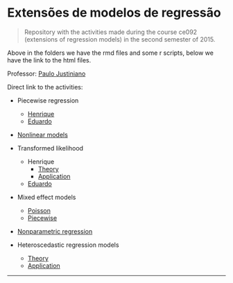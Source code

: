 # Extensões de modelos de regressão

> Repository with the activities made during the course ce092
> (extensions of regression models) in the second semester of 2015.

Above in the folders we have the rmd files and some r scripts, below we have
the link to the html files.

Professor: [Paulo Justiniano](http://leg.ufpr.br/~paulojus/)

Direct link to the activities:

+ Piecewise regression
  - [Henrique](http://mynameislaure.github.io/emr15/piece-reg/)
  - [Eduardo](http://mynameislaure.github.io/emr15/piece-reg/piecewise.html)

+ [Nonlinear models](http://mynameislaure.github.io/emr15/nlm/)

+ Transformed likelihood
  - Henrique
    * [Theory](http://mynameislaure.github.io/emr15/translikeli/theory.html)
    * [Application](http://mynameislaure.github.io/emr15/translikeli/application.html)
  - [Eduardo](http://mynameislaure.github.io/emr15/translikeli/application-eduardojr.html)

+ Mixed effect models
  - [Poisson](http://mynameislaure.github.io/emr15/mem/mixed_poisson_model.html)
  - [Piecewise](http://mynameislaure.github.io/emr15/mem/piecewise_mixed_model.html)

+ [Nonparametric regression](http://mynameislaure.github.io/emr15/nonp-reg/)

+ Heteroscedastic regression models
  - [Theory](http://mynameislaure.github.io/emr15/het-regm/theory.html)
  - [Application](http://mynameislaure.github.io/emr15/het-regm/application.html)

***